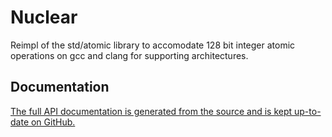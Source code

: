 # Nuclear

Reimpl of the std/atomic library to accomodate 128 bit integer
atomic operations on gcc and clang for supporting architectures.

## Documentation

[The full API documentation is generated from the source and is kept up-to-date on GitHub.](https://shayanhabibi.github.io/nuclear/nuclear.html)

